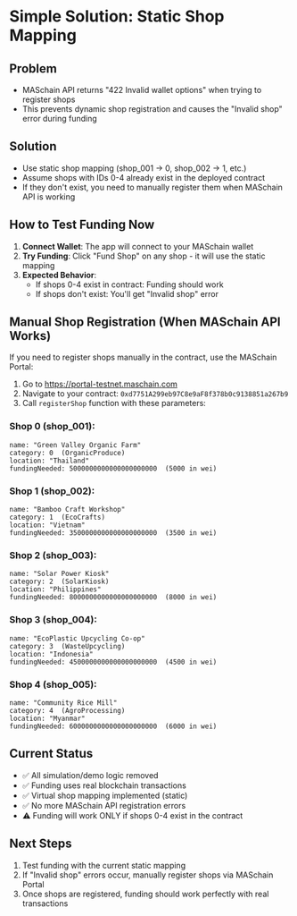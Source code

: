 # Simple Solution: Static Shop Mapping

## Problem
- MASchain API returns "422 Invalid wallet options" when trying to register shops
- This prevents dynamic shop registration and causes the "Invalid shop" error during funding

## Solution
- Use static shop mapping (shop_001 -> 0, shop_002 -> 1, etc.)
- Assume shops with IDs 0-4 already exist in the deployed contract
- If they don't exist, you need to manually register them when MASchain API is working

## How to Test Funding Now

1. **Connect Wallet**: The app will connect to your MASchain wallet
2. **Try Funding**: Click "Fund Shop" on any shop - it will use the static mapping
3. **Expected Behavior**: 
   - If shops 0-4 exist in contract: Funding should work
   - If shops don't exist: You'll get "Invalid shop" error

## Manual Shop Registration (When MASchain API Works)

If you need to register shops manually in the contract, use the MASchain Portal:

1. Go to https://portal-testnet.maschain.com
2. Navigate to your contract: `0xd7751A299eb97C8e9aF8f378b0c9138851a267b9`
3. Call `registerShop` function with these parameters:

### Shop 0 (shop_001):
```
name: "Green Valley Organic Farm"
category: 0  (OrganicProduce)
location: "Thailand"
fundingNeeded: 5000000000000000000000  (5000 in wei)
```

### Shop 1 (shop_002):
```
name: "Bamboo Craft Workshop" 
category: 1  (EcoCrafts)
location: "Vietnam"
fundingNeeded: 3500000000000000000000  (3500 in wei)
```

### Shop 2 (shop_003):
```
name: "Solar Power Kiosk"
category: 2  (SolarKiosk)
location: "Philippines"
fundingNeeded: 8000000000000000000000  (8000 in wei)
```

### Shop 3 (shop_004): 
```
name: "EcoPlastic Upcycling Co-op"
category: 3  (WasteUpcycling)
location: "Indonesia"
fundingNeeded: 4500000000000000000000  (4500 in wei)
```

### Shop 4 (shop_005):
```
name: "Community Rice Mill"
category: 4  (AgroProcessing)
location: "Myanmar"
fundingNeeded: 6000000000000000000000  (6000 in wei)
```

## Current Status
- ✅ All simulation/demo logic removed
- ✅ Funding uses real blockchain transactions
- ✅ Virtual shop mapping implemented (static)
- ✅ No more MASchain API registration errors
- ⚠️ Funding will work ONLY if shops 0-4 exist in the contract

## Next Steps
1. Test funding with the current static mapping
2. If "Invalid shop" errors occur, manually register shops via MASchain Portal
3. Once shops are registered, funding should work perfectly with real transactions
